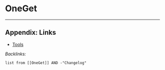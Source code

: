 # OneGet

---

## Appendix: Links

* [Tools](../../Tools.md)

*Backlinks:*

````dataview
list from [[OneGet]] AND -"Changelog"
````
